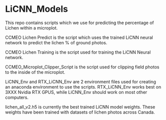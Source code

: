# LiCNN_Models

This repo contains scripts which we use for predicting the percentage of Lichen within a microplot.

CCMEO Lichen Predict is the script which uses the trained LiCNN neural network to predict the lichen % of ground photos.

CCMEO Lichen Training is the script used for training the LiCNN Neural network.

CCMEO_Microplot_Clipper_Script is the script used for clipping field photos to the inside of the microplot. 

LiCNN_Env and RTX_LiCNN_Env are 2 environment files used for creating an anaconda environment to use the scripts. RTX_LiCNN_Env works best on 3XXX Nvidia RTX GPUS, while LiCNN_Env should work on most other computers.

lichen_all_v2.h5 is currently the best trained LiCNN model weights. These weights have been trained with datasets of lichen photos across Canada. 
